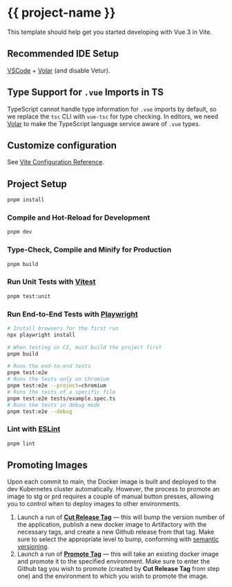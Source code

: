 # {{ project-name }}

This template should help get you started developing with Vue 3 in Vite.

## Recommended IDE Setup

[VSCode](https://code.visualstudio.com/) + [Volar](https://marketplace.visualstudio.com/items?itemName=Vue.volar) (and disable Vetur).

## Type Support for `.vue` Imports in TS

TypeScript cannot handle type information for `.vue` imports by default, so we replace the `tsc` CLI with `vue-tsc` for type checking. In editors, we need [Volar](https://marketplace.visualstudio.com/items?itemName=Vue.volar) to make the TypeScript language service aware of `.vue` types.

## Customize configuration

See [Vite Configuration Reference](https://vite.dev/config/).

## Project Setup

```sh
pnpm install
```

### Compile and Hot-Reload for Development

```sh
pnpm dev
```

### Type-Check, Compile and Minify for Production

```sh
pnpm build
```

### Run Unit Tests with [Vitest](https://vitest.dev/)

```sh
pnpm test:unit
```

### Run End-to-End Tests with [Playwright](https://playwright.dev)

```sh
# Install browsers for the first run
npx playwright install

# When testing on CI, must build the project first
pnpm build

# Runs the end-to-end tests
pnpm test:e2e
# Runs the tests only on Chromium
pnpm test:e2e --project=chromium
# Runs the tests of a specific file
pnpm test:e2e tests/example.spec.ts
# Runs the tests in debug mode
pnpm test:e2e --debug
```

### Lint with [ESLint](https://eslint.org/)

```sh
pnpm lint
```

## Promoting Images

Upon each commit to main, the Docker image is built and deployed to the dev Kubernetes cluster automatically. However, the process to promote an image to stg or prd requires a couple of manual button presses, allowing you to control when to deploy images to other environments.

1. Launch a run of [**Cut Release Tag**](.github/workflows/cut-tag.yaml) — this will bump the version number of the application, publish a new docker image to Artifactory with the necessary tags, and create a new Github release from that tag. Make sure to select the appropriate level to bump, conforming with [semantic versioning](https://semver.org/).
2. Launch a run of [**Promote Tag**](.github/workflows/promote.yaml) — this will take an existing docker image and promote it to the specified environment. Make sure to enter the Github tag you wish to promote (created by **Cut Release Tag** from step one) and the environment to which you wish to promote the image.

